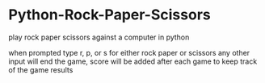 # Python-Rock-Paper-Scissors
play rock paper scissors against a computer in python

when prompted type r, p, or s for either rock paper or scissors any other input will end the game, score will be added after each game to keep track of the game results
